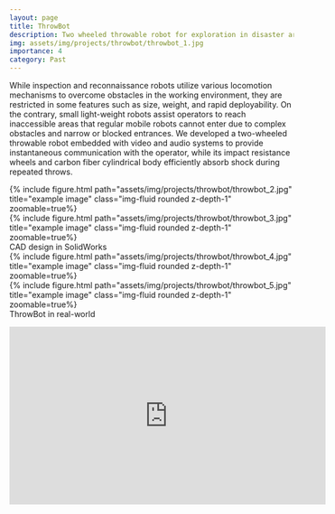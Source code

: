 ```yaml
---
layout: page
title: ThrowBot
description: Two wheeled throwable robot for exploration in disaster areas
img: assets/img/projects/throwbot/throwbot_1.jpg
importance: 4
category: Past
---
```


While inspection and reconnaissance robots utilize various locomotion mechanisms to overcome obstacles in the working environment, they are restricted in some features such as size, weight, and rapid deployability. On the contrary, small light-weight robots assist operators to reach inaccessible areas that regular mobile robots cannot enter due to complex obstacles and narrow or blocked entrances. We developed a two-wheeled throwable robot embedded with video and audio systems to provide instantaneous communication with the operator, while its impact resistance wheels and carbon fiber cylindrical body efficiently absorb shock during repeated throws.

<div class="row">
    <div class="col-sm mt-3 mt-md-0">
        {% include figure.html path="assets/img/projects/throwbot/throwbot_2.jpg" title="example image" class="img-fluid rounded z-depth-1" zoomable=true%}
    </div>
    <div class="col-sm mt-3 mt-md-0">
        {% include figure.html path="assets/img/projects/throwbot/throwbot_3.jpg" title="example image" class="img-fluid rounded z-depth-1" zoomable=true%}
    </div>
</div>
<div class="caption">
    CAD design in SolidWorks
</div>


<div class="row justify-content-sm-center">
    <div class="col-sm-5 mt-3 mt-md-0">
        {% include figure.html path="assets/img/projects/throwbot/throwbot_4.jpg" title="example image" class="img-fluid rounded z-depth-1" zoomable=true%}
    </div>
    <div class="col-sm-6 mt-3 mt-md-0">
        {% include figure.html path="assets/img/projects/throwbot/throwbot_5.jpg" title="example image" class="img-fluid rounded z-depth-1" zoomable=true%}
    </div>
</div>
<div class="caption">
    ThrowBot in real-world
</div>

<p align="center"><iframe width="560" height="315" src="https://www.youtube.com/embed/r7vEuXhTjN8?rel=0" title="YouTube video player" frameborder="0" allow="accelerometer; autoplay; clipboard-write; encrypted-media; gyroscope; picture-in-picture" allowfullscreen></iframe>
</p>
